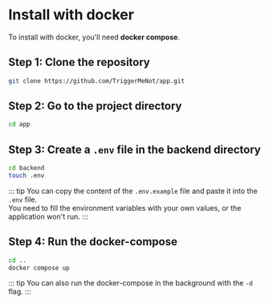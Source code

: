 # Install with docker

To install with docker, you'll need **docker compose**.

## Step 1: Clone the repository

```bash
git clone https://github.com/TriggerMeNot/app.git
```

## Step 2: Go to the project directory

```bash
cd app
```

## Step 3: Create a `.env` file in the backend directory

```bash
cd backend
touch .env
```

::: tip
You can copy the content of the `.env.example` file and paste it into the `.env` file.  
You need to fill the environment variables with your own values, or the application won't run.
:::

## Step 4: Run the docker-compose

```bash
cd ..
docker compose up
```

::: tip
You can also run the docker-compose in the background with the `-d` flag.
:::
